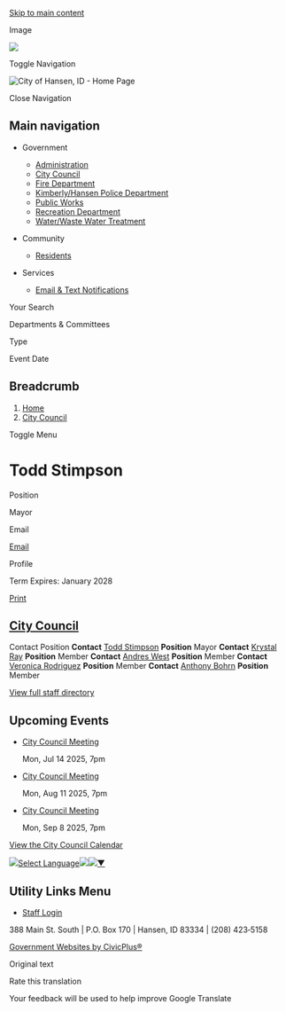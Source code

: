 [Skip to main content](https://www.cityofhansen.org/city-council/directory-listing/todd-stimpson/)

Image

![](https://www.cityofhansen.org/sites/g/files/vyhlif16091/files/styles/inner_background_image_4k/public/media/backgroundimage/11/background-image.jpg.webp?itok=4BiMsjq6)

Toggle Navigation

![City of Hansen, ID - Home Page](https://www.cityofhansen.org/sites/g/files/vyhlif16091/files/logo_3.png)

Close Navigation

## Main navigation

- Government
  
  - [Administration](https://www.cityofhansen.org/administration)
  - [City Council](https://www.cityofhansen.org/city-council)
  - [Fire Department](https://www.cityofhansen.org/fire-department)
  - [Kimberly/Hansen Police Department](https://www.cityofhansen.org/kimberlyhansen-police-department)
  - [Public Works](https://www.cityofhansen.org/public-works)
  - [Recreation Department](https://www.cityofhansen.org/recreation-department)
  - [Water/Waste Water Treatment](https://www.cityofhansen.org/waterwaste-water-treatment)
- Community
  
  - [Residents](https://www.cityofhansen.org/residents)
- Services
  
  - [Email &amp; Text Notifications](https://www.cityofhansen.org/administration/page/email-text-notifications)

Your Search

Departments &amp; Committees

Type

Event Date

## Breadcrumb

1. [Home](https://www.cityofhansen.org)
2. [City Council](https://www.cityofhansen.org/city-council)

Toggle Menu

# Todd Stimpson

Position

Mayor

Email

[Email](https://www.cityofhansen.org/email-contact/node/101/field_email "Email Todd Stimpson (opens in a new window)")

Profile

Term Expires: January 2028

[Print](https://www.cityofhansen.org/print/pdf/node/101)

## [City Council](https://www.cityofhansen.org/city-council)

Contact Position **Contact** [Todd Stimpson](https://www.cityofhansen.org/city-council/directory-listing/todd-stimpson) **Position** Mayor **Contact** [Krystal Ray](https://www.cityofhansen.org/city-council/directory-listing/krystal-ray) **Position** Member **Contact** [Andres West](https://www.cityofhansen.org/city-council/directory-listing/andres-west) **Position** Member **Contact** [Veronica Rodriguez](https://www.cityofhansen.org/city-council/directory-listing/veronica-rodriguez) **Position** Member **Contact** [Anthony Bohrn](https://www.cityofhansen.org/city-council/directory-listing/anthony-bohrn) **Position** Member

[View full staff directory](https://www.cityofhansen.org/directory)

## Upcoming Events

- [City Council Meeting](https://www.cityofhansen.org/city-council/meeting/city-council-meeting)
  
  Mon, Jul 14 2025, 7pm
- [City Council Meeting](https://www.cityofhansen.org/city-council/meeting/city-council-meeting-6)
  
  Mon, Aug 11 2025, 7pm
- [City Council Meeting](https://www.cityofhansen.org/city-council/meeting/city-council-meeting-7)
  
  Mon, Sep 8 2025, 7pm

[View the City Council Calendar](https://www.cityofhansen.org/calendar?boards-commissions=96)

![](https://www.google.com/images/cleardot.gif)[Select Language![](https://www.google.com/images/cleardot.gif)​![](https://www.google.com/images/cleardot.gif)▼](https://www.cityofhansen.org/city-council/directory-listing/todd-stimpson)

## Utility Links Menu

- [Staff Login](https://www.cityofhansen.org/login?destination=%2Fcity-council%2Fdirectory-listing%2Ftodd-stimpson)

388 Main St. South | P.O. Box 170 | Hansen, ID 83334 | (208) 423‑5158

[Government Websites by CivicPlus®](https://www.civicplus.com "(opens in a new window)")

Original text

Rate this translation

Your feedback will be used to help improve Google Translate